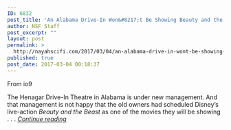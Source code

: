 ```yaml
---
ID: 6832
post_title: 'An Alabama Drive-In Won&#8217;t Be Showing Beauty and the Beast Now That LeFou Is Gay'
author: NSF Staff
post_excerpt: ""
layout: post
permalink: >
  http://nayahscifi.com/2017/03/04/an-alabama-drive-in-wont-be-showing-beauty-and-the-beast-now-that-lefou-is-gay/
published: true
post_date: 2017-03-04 00:18:37
---
```

From io9

The Henagar Drive-In Theatre in Alabama is under new management. And that management is not happy that the old owners had scheduled Disney’s live-action <em>Beauty and the Beast</em> as one of the movies they will be showing . . .
<a href="http://io9.gizmodo.com/an-alabama-drive-in-wont-be-showing-beauty-and-the-beas-1792954636"><em>Continue reading</em></a>